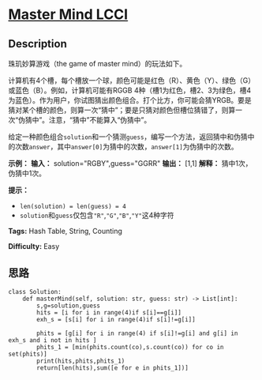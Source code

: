 # [Master Mind LCCI][title]

## Description

珠玑妙算游戏（the game of master mind）的玩法如下。

计算机有4个槽，每个槽放一个球，颜色可能是红色（R）、黄色（Y）、绿色（G）或蓝色（B）。例如，计算机可能有RGGB
4种（槽1为红色，槽2、3为绿色，槽4为蓝色）。作为用户，你试图猜出颜色组合。打个比方，你可能会猜YRGB。要是猜对某个槽的颜色，则算一次“猜中”；要是只猜对颜色但槽位猜错了，则算一次“伪猜中”。注意，“猜中”不能算入“伪猜中”。

给定一种颜色组合`solution`和一个猜测`guess`，编写一个方法，返回猜中和伪猜中的次数`answer`，其中`answer[0]`为猜中的次数，`answer[1]`为伪猜中的次数。

**示例：**
            **输入：** solution="RGBY",guess="GGRR"    **输出：** [1,1]    **解释：** 猜中1次，伪猜中1次。    

**提示：**

  * `len(solution) = len(guess) = 4`
  * `solution`和`guess`仅包含`"R"`,`"G"`,`"B"`,`"Y"`这4种字符


**Tags:** Hash Table, String, Counting

**Difficulty:** Easy

## 思路

``` python3
class Solution:
    def masterMind(self, solution: str, guess: str) -> List[int]:
        s,g=solution,guess
        hits = [i for i in range(4)if s[i]==g[i]]
        exh_s = [s[i] for i in range(4)if s[i]!=g[i]]
        
        phits = [g[i] for i in range(4) if s[i]!=g[i] and g[i] in exh_s and i not in hits ]
        phits_1 = [min(phits.count(co),s.count(co)) for co in set(phits)]
        print(hits,phits,phits_1)
        return[len(hits),sum([e for e in phits_1])]
```

[title]: https://leetcode-cn.com/problems/master-mind-lcci
